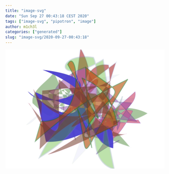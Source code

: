 ```yaml
---
title: "image-svg"
date: "Sun Sep 27 00:43:18 CEST 2020"
tags: ["image-svg", "pipotron", "image"]
author: m1ch3l
categories: ["generated"]
slug: "image-svg/2020-09-27-00:43:18"
---
```


![](image.svg)
